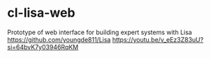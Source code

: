 # cl-lisa-web
Prototype of web interface for building expert systems with Lisa https://github.com/youngde811/Lisa
https://youtu.be/v_eEz3Z83uU?si=64bvK7y03946RqKM
